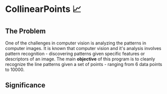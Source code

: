 # CollinearPoints :chart_with_upwards_trend:	

## The Problem
One of the challenges in computer vision is analyzing the patterns in computer images.  It is known that computer vision and it's analysis involves pattern recognition - discovering patterns given specific features or descriptors of an image.  The main **objective** of this program is to cleanly recognize the line patterns given a set of points - ranging from 6 data points to 10000.

## Significance


